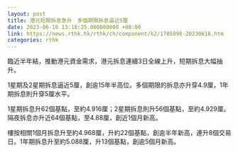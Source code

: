 ```yaml
---
layout: post
title: 港元短期拆息急升　多個期限拆息逼近5厘
date: 2023-06-16 13:18:25.000000000 +08:00
link: https://news.rthk.hk/rthk/ch/component/k2/1705098-20230616.htm
categories: rthk
---
```


臨近半年結，推動港元資金需求，港元拆息連續3日全線上升，短期拆息大幅抽升。

1星期及2星期拆息逼近5厘，創逾15年半高位。多個期限的拆息亦升穿4.9厘，1年期拆息則升穿5厘水平。

1星期拆息升62個基點，至約4.916厘；2星期拆息則升56個基點，至約4.929厘。隔夜拆息亦升近64個基點，至4.88厘，創近1個月新高。

樓按相關1個月拆息升至約4.968厘，升約22個基點，創逾半年新高，連升8個交易日。1年期拆息升至約5.088厘，升13個基點，創逾5個月新高。
